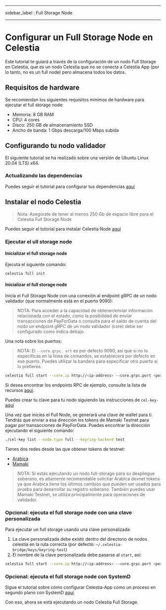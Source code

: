 - - -
sidebar_label : Full Storage Node
- - -

# Configurar un Full Storage Node en Celestia

Este tutorial te guiará a través de la configuración de un nodo Full Storage en Celestia, que es un nodo Celestia que no se conecta a Celestia App (por lo tanto, no es un full node) pero almacena todos los datos.

## Requisitos de hardware

Se recomiendan los siguientes requisitos mínimos de hardware para ejecutar el full storage node:

* Memoria: 8 GB RAM
* CPU: 4 cores
* Disco: 250 GB de almacenamiento SSD
* Ancho de banda: 1 Gbps descarga/100 Mbps subida

## Configurando tu nodo validador

El siguiente tutorial se ha realizado sobre una versión de Ubuntu Linux 20.04 (LTS) x64.

### Actualizando las dependencias

Puedes seguir el tutorial para configurar tus dependencias [aquí](../developers/environment.md)

## Instalar el nodo Celestia

> Nota: Asegúrate de tener al menos 250 Gb de espacio libre para el Celestia Full Storage Node

Puedes seguir el tutorial para instalar Celestia Node [aquí](../developers/celestia-node.md)

### Ejecutar el ull storage node

#### Inicializar el full storage node

Ejecuta el siguiente comando:

```sh
celestia full init
```

#### Inicializar el full storage node

Inicia el Full Storage Node con una conexión al endpoint gRPC de un nodo validador (que normalmente está en el puerto 9090):

> NOTA: Para acceder a la capacidad de obtener/enviar información relacionada con el estado, como la posibilidad de enviar transacciones de PayForData o consulta para el saldo de cuenta del nodo un endpoint gRPC de un nodo validador (core) debe ser configurado como indica debajo.

Una nota sobre los puertos:

> NOTA: El `--core.grpc. ort` es por defecto 9090, así que si no lo especificas en la línea de comandos, se establecerá por defecto en ese puerto. Puedes utilizar la bandera para especificar otro puerto si lo prefieres.

<!-- markdownlint-disable MD013 -->
```sh
celestia full start --core.ip http://<ip-address> --core.grpc.port <port>
```
<!-- markdownlint-enable MD013 -->

Si desea encontrar los endpoints RPC de ejemplo, consulte la lista de recursos [aquí](./mamaki-testnet.md#rpc-endpoints).

Puedes crear tu clave para tu nodo siguiendo las instrucciones de `cel-key-` [aquí](./keys.md)

Una vez que inicies el Full Node, se generará una clave de wallet para ti. Tendrás que enviar a esa dirección los tokens de Mamaki Testnet para pagar por transacciones de PayForData. Puedes encontrar la dirección ejecutando el siguiente comando:

```sh
./cel-key list --node.type full --keyring-backend test
```

Tienes dos redes desde las que obtener tokens de testnet:

* [Arabica](./arabica-devnet.md#arabica-devnet-faucet)
* [Mamaki](./mamaki-testnet.md#mamaki-testnet-faucet)

> NOTA: Si estás ejecutando un nodo full-storage para su despliegue soberano, es altamente recomendable solicitar Arabica devnet tokens ya que Arabica tiene los últimos cambios que pueden ser usados para prueba para desarrollar su registro soberano. También puedes usar Mamaki Testnet, se utiliza principalmente para operaciones de validador.

### Opcional: ejecuta el full storage node con una clave personalizada

Para ejecutar un full storage usando una clave personalizada:

1. La clave personalizada debe existir dentro del directorio de nodos celestia en la ruta correcta (por defecto: `~/.celestia-bridge/keys/keyring-test`)
2. El nombre de la clave personalizada debe pasarse al `start`, así:

<!-- markdownlint-disable MD013 -->
```sh
celestia full start --core.ip http://<ip-address> --core.grpc.port <port> --keyring.accname <name-of-custom-key>
```
<!-- markdownlint-enable MD013 -->

### Opcional: ejecuta el full storage node con SystemD

Sigue el tutorial sobre cómo configurar Celestia-App como un proceso en segundo plano con SystemD [aquí](./systemd.md#celestia-full-storage-node).

Con eso, ahora se está ejecutando un nodo Celestia Full Storage.
